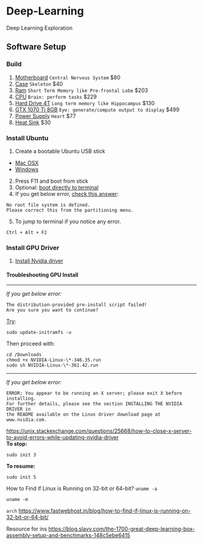 
# Deep-Learning
Deep Learning Exploration

## Software Setup

### Build
1. [Motherboard](https://www.amazon.com/dp/B01MY5KXW8) `Central Nervous System` $80
2. [Case](https://www.amazon.com/gp/product/B00M2UKGSM) `Skeleton` $40
3. [Ram](https://www.amazon.com/gp/product/B01HKF3T8C) `Short Term Memory like Pre-frontal Lobe` $203
4. [CPU](https://www.amazon.com/gp/product/B0136JONRM) `Brain: perform tasks` $229
5. [Hard Drive 4T](https://www.amazon.com/gp/product/B013HNYV8I) `Long term memory like Hippocampus` $130
6. [GTX 1070 Ti 8GB](https://www.amazon.com/dp/B076S4RH6K) `Eye: generate/compute output to display` $499
7. [Power Supply](https://www.amazon.com/gp/product/B00MAZK6IO) `Heart` $77
8. [Heat Sink](https://www.amazon.com/gp/product/B005O65JXI) $30

### Install Ubuntu
1. Create a bootable Ubuntu USB stick
* [Mac OSX](https://tutorials.ubuntu.com/tutorial/tutorial-create-a-usb-stick-on-macos#0)
* [Windows](https://rufus.akeo.ie/)
2. Press F11 and boot from stick
3. Optional: [boot directly to terminal](https://askubuntu.com/questions/16371/how-do-i-disable-x-at-boot-time-so-that-the-system-boots-in-text-mode/79682#79682)
4. If you get below error, [check this answer](https://askubuntu.com/questions/134124/why-do-i-get-no-root-file-system-is-defined-when-i-try-install-in-one-partitio):
<!-- language: text -->
    No root file system is defined.
    Please correct this from the partitioning menu.


5. To jump to terminal if you notice any error.
<!-- language: text -->
    Ctrl + Alt + F2

### Install GPU Driver
1. [Install Nvidia driver](http://www.techradar.com/how-to/computing/how-to-install-and-configure-graphics-drivers-in-linux-1327223)

#### Troubleshooting GPU Install
---
*If you get below error:*
<!-- language: text -->
    The distribution-provided pre-install script failed!  
    Are you sure you want to continue?
    
[Try](https://askubuntu.com/questions/842256/nvidia-driver-install-ubuntu-16-04):

<!-- language: bash -->
    sudo update-initramfs -u
 
Then proceed with:
<!-- language: bash -->
    cd /Downloads
    chmod +x NVIDIA-Linux-\*-346.35.run
    sudo sh NVIDIA-Linux-\*-361.42.run
---
*If you get below error:*
<!-- language: text -->
    ERROR: You appear to be running an X server; please exit X before installing.  
    For further details, please see the section INSTALLING THE NVIDIA DRIVER in 
    the README available on the Linux driver download page at www.nvidia.com.
https://unix.stackexchange.com/questions/25668/how-to-close-x-server-to-avoid-errors-while-updating-nvidia-driver         
**To stop:**

`sudo init 3`

**To resume:**

`sudo init 5`

How to Find if Linux is Running on 32-bit or 64-bit?
`uname -a`

`uname -m`

`arch`
https://www.fastwebhost.in/blog/how-to-find-if-linux-is-running-on-32-bit-or-64-bit/

Resource for ins
https://blog.slavv.com/the-1700-great-deep-learning-box-assembly-setup-and-benchmarks-148c5ebe6415
